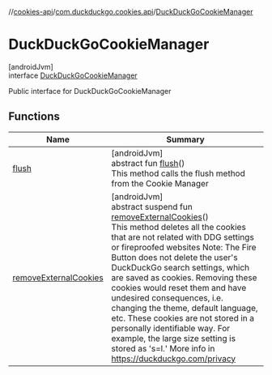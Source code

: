 //[cookies-api](../../../index.md)/[com.duckduckgo.cookies.api](../index.md)/[DuckDuckGoCookieManager](index.md)

# DuckDuckGoCookieManager

[androidJvm]\
interface [DuckDuckGoCookieManager](index.md)

Public interface for DuckDuckGoCookieManager

## Functions

| Name | Summary |
|---|---|
| [flush](flush.md) | [androidJvm]<br>abstract fun [flush](flush.md)()<br>This method calls the flush method from the Cookie Manager |
| [removeExternalCookies](remove-external-cookies.md) | [androidJvm]<br>abstract suspend fun [removeExternalCookies](remove-external-cookies.md)()<br>This method deletes all the cookies that are not related with DDG settings or fireproofed websites Note: The Fire Button does not delete the user's DuckDuckGo search settings, which are saved as cookies. Removing these cookies would reset them and have undesired consequences, i.e. changing the theme, default language, etc. These cookies are not stored in a personally identifiable way. For example, the large size setting is stored as 's=l.' More info in https://duckduckgo.com/privacy |
